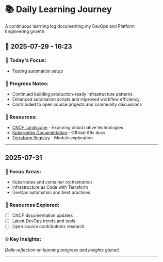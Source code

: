 # 📚 Daily Learning Journey

A continuous learning log documenting my DevOps and Platform Engineering growth.


## 📅 2025-07-29 - 16:23

### 🎯 Today's Focus:
- Testing automation setup

### 📝 Progress Notes:
- Continued building production-ready infrastructure patterns
- Enhanced automation scripts and improved workflow efficiency
- Contributed to open source projects and community discussions

### 🔗 Resources:
- [CNCF Landscape](https://landscape.cncf.io/) - Exploring cloud native technologies
- [Kubernetes Documentation](https://kubernetes.io/docs/) - Official K8s docs
- [Terraform Registry](https://registry.terraform.io/) - Module exploration

---
## 2025-07-31

### 🎯 Focus Areas:
- Kubernetes and container orchestration
- Infrastructure as Code with Terraform
- DevOps automation and best practices

### 📖 Resources Explored:
- [ ] CNCF documentation updates
- [ ] Latest DevOps trends and tools
- [ ] Open source contributions research

### 💡 Key Insights:
_Daily reflection on learning progress and insights gained._

---

